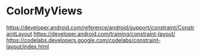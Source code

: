 # ColorMyViews

https://developer.android.com/reference/android/support/constraint/ConstraintLayout
https://developer.android.com/training/constraint-layout/
https://codelabs.developers.google.com/codelabs/constraint-layout/index.html

